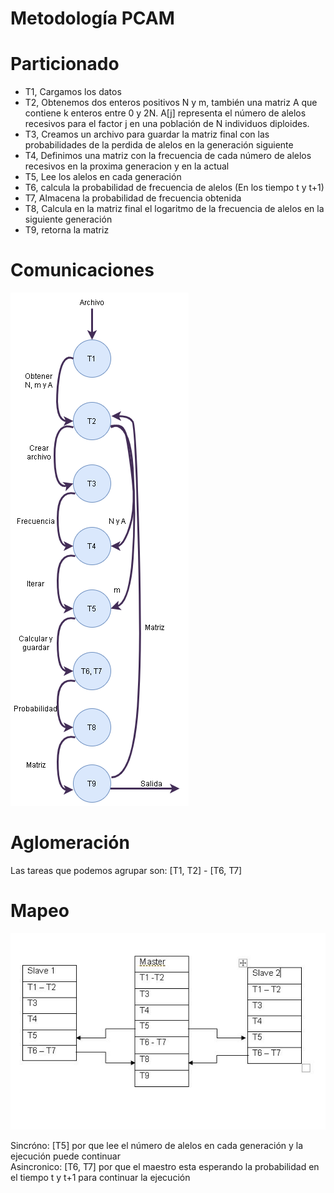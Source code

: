 # Metodología PCAM

# Particionado

* T1, Cargamos los datos
* T2, Obtenemos dos enteros positivos N y m, también una matriz A que contiene k enteros entre 0 y 2N. A[j] representa el número de alelos recesivos para el factor j en una población de N individuos diploides.
* T3, Creamos un archivo para guardar la matriz final con las probabilidades de la perdida de alelos en la generación siguiente
* T4, Definimos una matriz con la frecuencia de cada número de alelos recesivos en la proxima generacion y en la actual
* T5, Lee los alelos en cada generación
* T6, calcula la probabilidad de frecuencia de alelos (En los tiempo t y t+1)
* T7, Almacena la probabilidad de frecuencia obtenida
* T8, Calcula en la matriz final el logaritmo de la frecuencia de alelos en la siguiente generación 
* T9, retorna la matriz

# Comunicaciones

![Alt text](imagenes/comunicacion.png)

# Aglomeración

Las tareas que podemos agrupar son: [T1, T2] - [T6, T7]

# Mapeo

![Alt text](imagenes/map.JPG)

Sincróno: [T5] por que lee el número de alelos en cada generación y la ejecución puede continuar  
Asincronico: [T6, T7] por que el maestro esta esperando la probabilidad en el tiempo t y t+1 para continuar la ejecución
